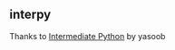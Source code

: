 ## interpy

Thanks to [Intermediate Python] by yasoob

[Intermediate Python]:
https://github.com/yasoob/intermediatePython